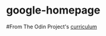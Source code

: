 # google-homepage
#From The Odin Project's [curriculum](http://www.theodinproject.com/courses/web-development-101/lessons/html-css)